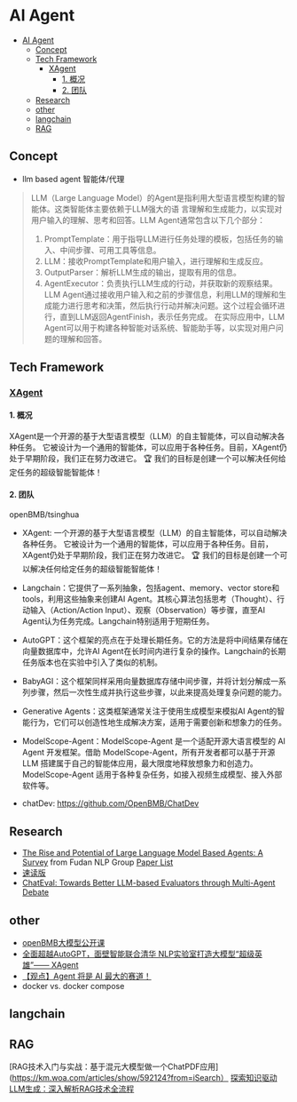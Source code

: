 # AI Agent
- [AI Agent](#ai-agent)
  - [Concept](#concept)
  - [Tech Framework](#tech-framework)
    - [XAgent](#xagent)
      - [1. 概况](#1-概况)
      - [2. 团队](#2-团队)
  - [Research](#research)
  - [other](#other)
  - [langchain](#langchain)
  - [RAG](#rag)

## Concept
- llm based agent 智能体/代理

> LLM（Large Language Model）的Agent是指利用大型语言模型构建的智能体。这类智能体主要依赖于LLM强大的语
言理解和生成能力，以实现对用户输入的理解、思考和回答。LLM Agent通常包含以下几个部分：
> 1. PromptTemplate：用于指导LLM进行任务处理的模板，包括任务的输入、中间步骤、可用工具等信息。
> 2. LLM：接收PromptTemplate和用户输入，进行理解和生成反应。
> 3. OutputParser：解析LLM生成的输出，提取有用的信息。
> 4. AgentExecutor：负责执行LLM生成的行动，并获取新的观察结果。
> LLM Agent通过接收用户输入和之前的步骤信息，利用LLM的理解和生成能力进行思考和决策，然后执行行动并解决问题。这个过程会循环进行，直到LLM返回AgentFinish，表示任务完成。
> 在实际应用中，LLM Agent可以用于构建各种智能对话系统、智能助手等，以实现对用户问题的理解和回答。

## Tech Framework
### [XAgent](https://github.com/OpenBMB/XAgent/blob/main/README_ZH.md)
#### 1. 概况
XAgent是一个开源的基于大型语言模型（LLM）的自主智能体，可以自动解决各种任务。 它被设计为一个通用的智能体，可以应用于各种任务。目前，XAgent仍处于早期阶段，我们正在努力改进它。 🏆 我们的目标是创建一个可以解决任何给定任务的超级智能智能体！
#### 2. 团队
openBMB/tsinghua

- XAgent: 一个开源的基于大型语言模型（LLM）的自主智能体，可以自动解决各种任务。 它被设计为一个通用的智能体，可以应用于各种任务。目前，XAgent仍处于早期阶段，我们正在努力改进它。 🏆 我们的目标是创建一个可以解决任何给定任务的超级智能智能体！

- Langchain：它提供了一系列抽象，包括agent、memory、vector store和tools，利用这些抽象来创建AI Agent。其核心算法包括思考（Thought）、行动输入（Action/Action Input）、观察（Observation）等步骤，直至AI Agent认为任务完成。Langchain特别适用于短期任务。

- AutoGPT：这个框架的亮点在于处理长期任务。它的方法是将中间结果存储在向量数据库中，允许AI Agent在长时间内进行复杂的操作。Langchain的长期任务版本也在实验中引入了类似的机制。

- BabyAGI：这个框架同样采用向量数据库存储中间步骤，并将计划分解成一系列步骤，然后一次性生成并执行这些步骤，以此来提高处理复杂问题的能力。

- Generative Agents：这类框架通常关注于使用生成模型来模拟AI Agent的智能行为，它们可以创造性地生成解决方案，适用于需要创新和想象力的任务。

- ModelScope-Agent：ModelScope-Agent 是一个适配开源大语言模型的 AI Agent 开发框架。借助 ModelScope-Agent，所有开发者都可以基于开源 LLM 搭建属于自己的智能体应用，最大限度地释放想象力和创造力。ModelScope-Agent 适用于各种复杂任务，如接入视频生成模型、接入外部软件等。

- chatDev: https://github.com/OpenBMB/ChatDev

## Research
- [The Rise and Potential of Large Language Model
Based Agents: A Survey](https://arxiv.org/pdf/2309.07864.pdf) from Fudan NLP Group
[Paper List](https://github.com/WooooDyy/LLM-Agent-Paper-List)
- [速读版](https://mp.weixin.qq.com/s/eWlms4IxTd4wzka4V7Gu6w)
- [ChatEval: Towards Better LLM-based Evaluators through Multi-Agent Debate](https://arxiv.org/abs/2308.07201)


## other
- [openBMB大模型公开课](https://www.openbmb.cn/community/course)
- [全面超越AutoGPT，面壁智能联合清华 NLP实验室打造大模型“超级英雄”—— XAgent](https://github.com/OpenBMB/XAgent/blob/main/README_ZH.md)
- [【观点】Agent 将是 AI 最大的赛道！](https://mp.weixin.qq.com/s/yoS3qu4ocIZHwaKEAs6-NQ)
- docker vs. docker compose

## langchain

## RAG
[RAG技术入门与实战：基于混元大模型做一个ChatPDF应用](https://km.woa.com/articles/show/592124?from=iSearch）
[探索知识驱动LLM生成：深入解析RAG技术全流程](https://km.woa.com/articles/show/591007?from=iSearch)